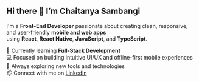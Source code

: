 ## Hi there 👋 I’m Chaitanya Sambangi

I'm a **Front-End Developer** passionate about creating clean, responsive, and user-friendly **mobile and web apps**  
using **React**, **React Native**, **JavaScript**, and **TypeScript**.

🌱 Currently learning **Full-Stack Development**  
💻 Focused on building intuitive UI/UX and offline-first mobile experiences  
🚀 Always exploring new tools and technologies  
📫 Connect with me on [LinkedIn](https://www.linkedin.com/in/chaitanyasambangi-698bb6190/)

<!--
**chaitu0626/chaitu0626** is a ✨ _special_ ✨ repository because its `README.md` (this file) appears on your GitHub profile.

Here are some ideas to get you started:
- 🔭 I’m currently working on ...
- 👯 I’m looking to collaborate on ...
- 🤔 I’m looking for help with ...
- 💬 Ask me about ...
- 😄 Pronouns: ...
- ⚡ Fun fact: ...
-->
